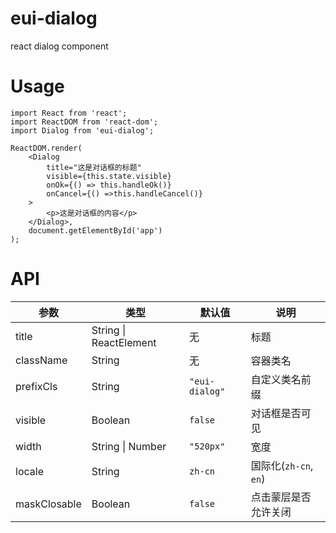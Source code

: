 # eui-dialog
react dialog component

# Usage
```
import React from 'react';
import ReactDOM from 'react-dom';
import Dialog from 'eui-dialog';

ReactDOM.render(
    <Dialog
        title="这是对话框的标题"
        visible={this.state.visible}
        onOk={() => this.handleOk()}
        onCancel={() =>this.handleCancel()}
    >
        <p>这是对话框的内容</p>
    </Dialog>,
    document.getElementById('app')
);

```

# API

参数 | 类型 | 默认值 |  说明 
---  | ---- | ---- | ----
title | String \| ReactElement | 无 | 标题 
className | String | 无 | 容器类名
prefixCls | String | `"eui-dialog"` | 自定义类名前缀 
visible | Boolean | `false` | 对话框是否可见
width | String \| Number | `"520px"` | 宽度
locale | String | `zh-cn` | 国际化(`zh-cn`, `en`)
maskClosable | Boolean | `false` | 点击蒙层是否允许关闭


